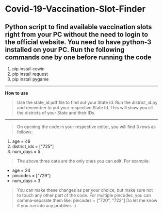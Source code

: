 # Covid-19-Vaccination-Slot-Finder

Python script to find available vaccination slots right from your PC without the need to login to the official website.
You need to have python-3 installed  on your PC.
Run the following commands  one by one before running the code
--------------------------------------------------------------

1. pip install cowin
2. pip install request
3. pip install pygame
------------------

**How to use**
>Use the state_id.pdf file to find out your State Id.
>Run the district_id.py and remember to put your respective State Id. This will show you all the districts of your State and their IDs.
--------------------------------------------------------------------------------------------------------------------------------------- 

> On opening the code in your respective editor, you will find 3 rows as follows:

1. age = 49
2. district_ids = ["725"]
3. num_days = 5

> The above three data are the only ones you can edit. For example:

* age = 24
* pincodes = ["729"]
* num_days = 3

> You can make these changes as per your choice, but make sure not to touch any other part of the code.
> For multiple pincodes, you can comma-separate them like: pincodes = ["720", "722"]
> Do let me know if you run into any problem. :)
